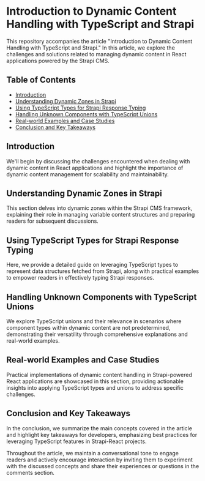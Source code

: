 
# Introduction to Dynamic Content Handling with TypeScript and Strapi

This repository accompanies the article "Introduction to Dynamic Content Handling with TypeScript and Strapi." In this article, we explore the challenges and solutions related to managing dynamic content in React applications powered by the Strapi CMS.

## Table of Contents

- [Introduction](#introduction)
- [Understanding Dynamic Zones in Strapi](#understanding-dynamic-zones-in-strapi)
- [Using TypeScript Types for Strapi Response Typing](#using-typescript-types-for-strapi-response-typing)
- [Handling Unknown Components with TypeScript Unions](#handling-unknown-components-with-typescript-unions)
- [Real-world Examples and Case Studies](#real-world-examples-and-case-studies)
- [Conclusion and Key Takeaways](#conclusion-and-key-takeaways)

## Introduction

We'll begin by discussing the challenges encountered when dealing with dynamic content in React applications and highlight the importance of dynamic content management for scalability and maintainability.

## Understanding Dynamic Zones in Strapi

This section delves into dynamic zones within the Strapi CMS framework, explaining their role in managing variable content structures and preparing readers for subsequent discussions.

## Using TypeScript Types for Strapi Response Typing

Here, we provide a detailed guide on leveraging TypeScript types to represent data structures fetched from Strapi, along with practical examples to empower readers in effectively typing Strapi responses.

## Handling Unknown Components with TypeScript Unions

We explore TypeScript unions and their relevance in scenarios where component types within dynamic content are not predetermined, demonstrating their versatility through comprehensive explanations and real-world examples.

## Real-world Examples and Case Studies

Practical implementations of dynamic content handling in Strapi-powered React applications are showcased in this section, providing actionable insights into applying TypeScript types and unions to address specific challenges.

## Conclusion and Key Takeaways

In the conclusion, we summarize the main concepts covered in the article and highlight key takeaways for developers, emphasizing best practices for leveraging TypeScript features in Strapi-React projects.

Throughout the article, we maintain a conversational tone to engage readers and actively encourage interaction by inviting them to experiment with the discussed concepts and share their experiences or questions in the comments section.

